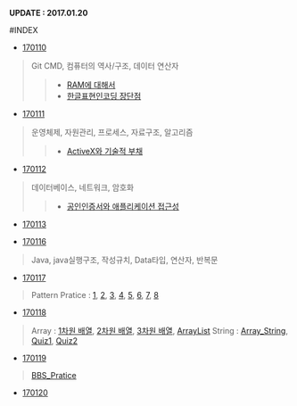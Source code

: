 ﻿**UPDATE : 2017.01.20**



#INDEX

- [170110](https://github.com/yseok/day_study/blob/master/summarize/1%EC%A3%BC%EC%B0%A8/170110.md)
> Git CMD, 컴퓨터의 역사/구조, 데이터 연산자
>> - [RAM에 대해서](https://github.com/yseok/day_study/blob/master/work/170110/RAM%EC%97%90_%EB%8C%80%ED%95%B4%EC%84%9C.md)
>> - [한글표현인코딩 장단점](https://github.com/yseok/day_study/blob/master/work/170110/%ED%95%9C%EA%B8%80%ED%91%9C%ED%98%84%EC%9D%B8%EC%BD%94%EB%94%A9_%EC%9E%A5%EB%8B%A8%EC%A0%90.md)

- [170111](https://github.com/yseok/day_study/blob/master/summarize/1%EC%A3%BC%EC%B0%A8/170111.md)
> 운영체제, 자원관리, 프로세스, 자료구조, 알고리즘
>> - [ActiveX와 기술적 부채](https://github.com/yseok/day_study/blob/master/work/170111/ActiveX%EC%99%80_%EA%B8%B0%EC%88%A0%EC%A0%81_%EB%B6%80%EC%B1%84.md)

- [170112](https://github.com/yseok/day_study/blob/master/summarize/1%EC%A3%BC%EC%B0%A8/170112.md)
>데이터베이스, 네트워크, 암호화
>> - [공인인증서와 애플리케이션 접근성](https://github.com/yseok/day_study/blob/master/work/170112/%EA%B3%B5%EC%9D%B8%EC%9D%B8%EC%A6%9D%EC%84%9C%EC%99%80_%EC%95%A0%ED%94%8C%EB%A6%AC%EC%BC%80%EC%9D%B4%EC%85%98_%EC%A0%91%EA%B7%BC%EC%84%B1.md)

- [170113](https://github.com/yseok/day_study/blob/master/summarize/1%EC%A3%BC%EC%B0%A8/170113.md)


- [170116](https://github.com/yseok/day_study/blob/master/summarize/2%EC%A3%BC%EC%B0%A8/170116/170116.md)
> Java, java실행구조, 작성규치, Data타입, 연산자, 반복문


- [170117](https://github.com/yseok/day_study/tree/master/summarize/2%EC%A3%BC%EC%B0%A8/170117/pratice)
> Pattern Pratice : [1](https://github.com/yseok/day_study/blob/master/summarize/2%EC%A3%BC%EC%B0%A8/170117/pratice/pratice_1_(right_triangle).md), [2](https://github.com/yseok/day_study/blob/master/summarize/2%EC%A3%BC%EC%B0%A8/170117/pratice/pratice_2_(reverse).md), [3](https://github.com/yseok/day_study/blob/master/summarize/2%EC%A3%BC%EC%B0%A8/170117/pratice/pratice_3_(pyramid).md), [4](https://github.com/yseok/day_study/blob/master/summarize/2%EC%A3%BC%EC%B0%A8/170117/pratice/pratice_4_(empty_triangle).md), [5](https://github.com/yseok/day_study/blob/master/summarize/2%EC%A3%BC%EC%B0%A8/170117/pratice/pratice_5_(empty_triangle2).md), [6](https://github.com/yseok/day_study/blob/master/summarize/2%EC%A3%BC%EC%B0%A8/170117/pratice/pratice_6_(diamind).md), [7](https://github.com/yseok/day_study/blob/master/summarize/2%EC%A3%BC%EC%B0%A8/170117/pratice/pratice_7_(empty_diamond).md), [8](https://github.com/yseok/day_study/blob/master/summarize/2%EC%A3%BC%EC%B0%A8/170117/pratice/pratice_8_(X_pattern).md)

- [170118](https://github.com/yseok/day_study/blob/master/summarize/2%EC%A3%BC%EC%B0%A8/170118/170118.md)
> Array : [1차원 배열](https://github.com/yseok/day_study/blob/master/summarize/2%EC%A3%BC%EC%B0%A8/170118/Array/Array_1.md), [2차원 배열](https://github.com/yseok/day_study/blob/master/summarize/2%EC%A3%BC%EC%B0%A8/170118/Array/Array_2.md), [3차원 배열](https://github.com/yseok/day_study/blob/master/summarize/2%EC%A3%BC%EC%B0%A8/170118/Array/Array_3.md), [ArrayList](https://github.com/yseok/day_study/blob/master/summarize/2%EC%A3%BC%EC%B0%A8/170118/Array/Array%20_4_(ArrayList_Collection).md)  
> String : [Array_String](https://github.com/yseok/day_study/blob/master/summarize/2%EC%A3%BC%EC%B0%A8/170118/String/Array_5_(Array_String).md), [Quiz1](https://github.com/yseok/day_study/blob/master/summarize/2%EC%A3%BC%EC%B0%A8/170118/String/Array_6_(String_Quiz_1).md), [Quiz2](https://github.com/yseok/day_study/blob/master/summarize/2%EC%A3%BC%EC%B0%A8/170118/String/Array_7_(Striing_Quiz2).md)

- [170119](https://github.com/yseok/day_study/blob/master/summarize/2%EC%A3%BC%EC%B0%A8/170119/170119.md)
> [BBS_Pratice](https://github.com/yseok/day_study/blob/master/summarize/2%EC%A3%BC%EC%B0%A8/170119/bbs_pratice.md)

- [170120](https://github.com/yseok/day_study/blob/master/summarize/2%EC%A3%BC%EC%B0%A8/170120/170120.md)